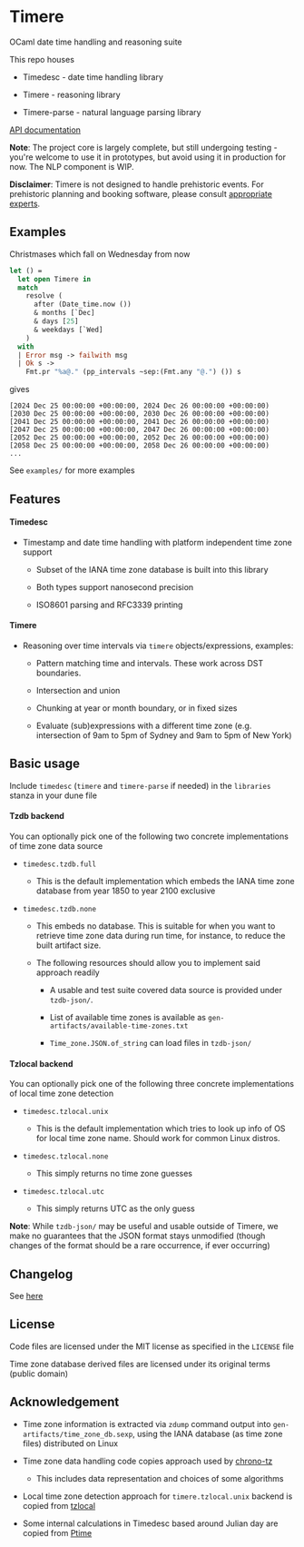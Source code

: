 # Timere

OCaml date time handling and reasoning suite

This repo houses

- Timedesc - date time handling library

- Timere - reasoning library

- Timere-parse - natural language parsing library

[API documentation](https://daypack-dev.github.io/timere/)

__Note__: The project core is largely complete, but still undergoing testing - you're welcome to use it in prototypes, but avoid using it in production for now. The NLP component is WIP.

__Disclaimer__: Timere is not designed to handle prehistoric events. For prehistoric planning and booking software, please consult [appropriate experts](https://en.wikipedia.org/wiki/The_Flintstones).

## Examples

Christmases which fall on Wednesday from now

```ocaml
let () =
  let open Timere in
  match
    resolve (
      after (Date_time.now ())
      & months [`Dec]
      & days [25]
      & weekdays [`Wed]
    )
  with
  | Error msg -> failwith msg
  | Ok s ->
    Fmt.pr "%a@." (pp_intervals ~sep:(Fmt.any "@.") ()) s
```

gives

```
[2024 Dec 25 00:00:00 +00:00:00, 2024 Dec 26 00:00:00 +00:00:00)
[2030 Dec 25 00:00:00 +00:00:00, 2030 Dec 26 00:00:00 +00:00:00)
[2041 Dec 25 00:00:00 +00:00:00, 2041 Dec 26 00:00:00 +00:00:00)
[2047 Dec 25 00:00:00 +00:00:00, 2047 Dec 26 00:00:00 +00:00:00)
[2052 Dec 25 00:00:00 +00:00:00, 2052 Dec 26 00:00:00 +00:00:00)
[2058 Dec 25 00:00:00 +00:00:00, 2058 Dec 26 00:00:00 +00:00:00)
...
```

See `examples/` for more examples

## Features

#### Timedesc

- Timestamp and date time handling with platform independent time zone support

  - Subset of the IANA time zone database is built into this library

  - Both types support nanosecond precision

  - ISO8601 parsing and RFC3339 printing
  

#### Timere

- Reasoning over time intervals via `timere` objects/expressions, examples:

  - Pattern matching time and intervals. These work across DST boundaries.
  
  - Intersection and union

  - Chunking at year or month boundary, or in fixed sizes

  - Evaluate (sub)expressions with a different time zone (e.g. intersection of 9am to 5pm of Sydney and 9am to 5pm of New York)
    
## Basic usage

Include `timedesc` (`timere` and `timere-parse` if needed) in the `libraries` stanza in your dune file

#### Tzdb backend

You can optionally pick one of the following two concrete implementations of time zone data source

- `timedesc.tzdb.full`

  - This is the default implementation which embeds the IANA time zone database from year 1850 to year 2100 exclusive

- `timedesc.tzdb.none`

  - This embeds no database.
    This is suitable for when you want to retrieve time zone data during run time, for instance, to reduce the built artifact size.
  
  - The following resources should allow you to implement said approach readily
  
    - A usable and test suite covered data source is provided under `tzdb-json/`.
    
    - List of available time zones is available as `gen-artifacts/available-time-zones.txt`

    - `Time_zone.JSON.of_string` can load files in `tzdb-json/`

#### Tzlocal backend

You can optionally pick one of the following three concrete implementations of local time zone detection

- `timedesc.tzlocal.unix`

  - This is the default implementation which tries to look up info of OS for local time zone name. Should work for common Linux distros.

- `timedesc.tzlocal.none`

  - This simply returns no time zone guesses

- `timedesc.tzlocal.utc`

  - This simply returns UTC as the only guess

__Note__: While `tzdb-json/` may be useful and usable outside of Timere,
we make no guarantees that the JSON format stays unmodified
(though changes of the format should be a rare occurrence, if ever occurring)

## Changelog

See [here](CHANGELOG.md)

## License

Code files are licensed under the MIT license as specified in the `LICENSE` file

Time zone database derived files are licensed under its original terms (public domain)

## Acknowledgement

- Time zone information is extracted via `zdump` command output into `gen-artifacts/time_zone_db.sexp`, using the IANA database (as time zone files) distributed on Linux

- Time zone data handling code copies approach used by [chrono-tz](https://github.com/chronotope/chrono-tz)

  - This includes data representation and choices of some algorithms

- Local time zone detection approach for `timere.tzlocal.unix` backend is copied from [tzlocal](https://github.com/regebro/tzlocal)

- Some internal calculations in Timedesc based around Julian day are copied from [Ptime](https://github.com/dbuenzli/ptime)
